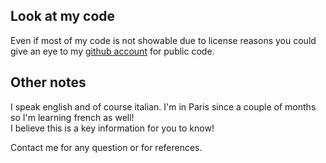 ## Look at my code

Even if most of my code is not showable due to license reasons you could give an eye to my [github account](https://github.com/ramiel) for public code.

## Other notes

I speak english and of course italian. I'm in Paris since a couple of months so I'm learning french as well!  
I believe this is a key information for you to know!


Contact me for any question or for references.
